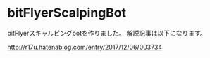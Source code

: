 # bitFlyerScalpingBot

bitFlyerスキャルピングbotを作りました。
解説記事は以下になります。

http://r17u.hatenablog.com/entry/2017/12/06/003734
